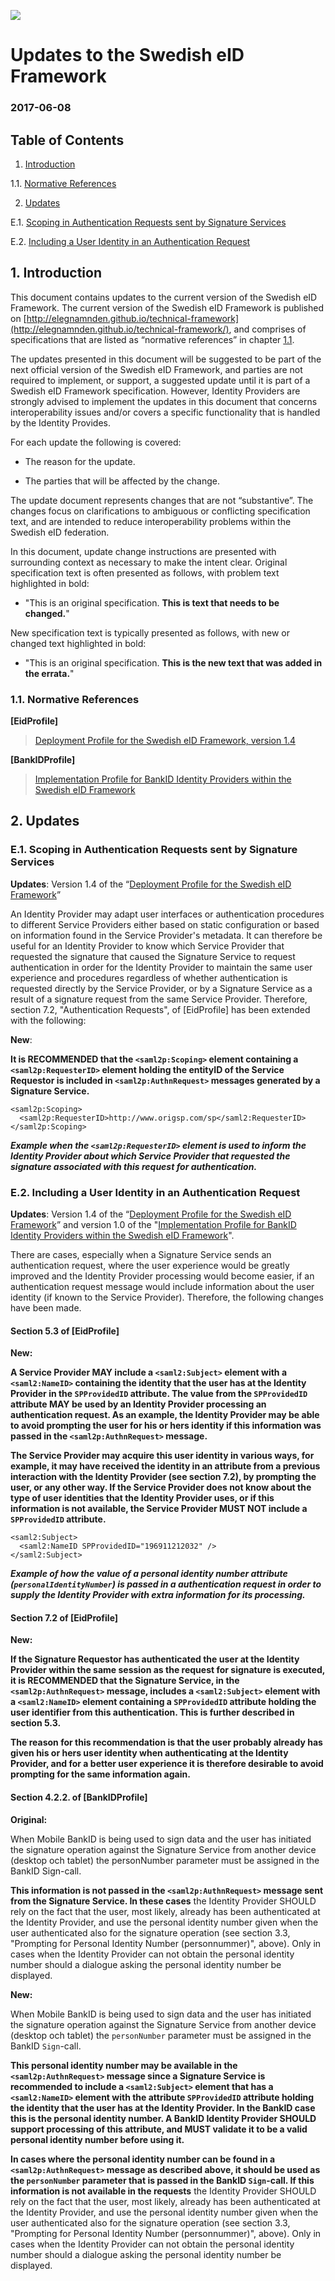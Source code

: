 <img src="img/eln-logo.png"></img>

# Updates to the Swedish eID Framework

### 2017-06-08

## Table of Contents

1. [Introduction](#introduction)

  1.1. [Normative References](#normative-references)

2. [Updates](#updates)

  E.1. [Scoping in Authentication Requests sent by Signature Services](#e1)

  E.2. [Including a User Identity in an Authentication Request](#e2) 

<a name="Introduction"></a>
## 1. Introduction

This document contains updates to the current version of the Swedish eID Framework. The current version of the Swedish eID Framework is published on [http://elegnamnden.github.io/technical-framework](http://elegnamnden.github.io/technical-framework/), and comprises of specifications that are listed as “normative references” in chapter [1.1](#normative-references).

The updates presented in this document will be suggested to be part of the next official version of the Swedish eID Framework, and parties are
not required to implement, or support, a suggested update until it is part of a Swedish eID Framework specification. However, Identity Providers are strongly advised to implement the updates in this document that concerns interoperability issues and/or covers a specific functionality that is handled by the Identity Provides.

For each update the following is covered:

-   The reason for the update.

-   The parties that will be affected by the change.

The update document represents changes that are not “substantive”. The changes focus on clarifications to ambiguous or conflicting
specification text, and are intended to reduce interoperability problems within the Swedish eID federation.

In this document, update change instructions are presented with surrounding context as necessary to make the intent clear. Original specification text is often presented as follows, with problem text highlighted in bold:

* "This is an original specification. **This is text that needs to be changed.**"

New specification text is typically presented as follows, with new or changed text highlighted in bold:

* "This is an original specification. **This is the new text that was added in the errata.**"

<a name="normative-references"></a>
### 1.1. Normative References


**\[EidProfile\]**
> [Deployment Profile for the Swedish eID Framework, version 1.4](http://elegnamnden.github.io/technical-framework/latest/ELN-0602_-_Deployment_Profile_for_the_Swedish_eID_Framework.html)

**\[BankIDProfile\]**
> [Implementation Profile for BankID Identity Providers within the Swedish eID Framework](http://elegnamnden.github.io/technical-framework/latest/ELN-0612_-_BankID_Profile_for_the_Swedish_eID_Framework.html)

<a name="updates"></a>
## 2. Updates

<a name="e1"></a>
### E.1. Scoping in Authentication Requests sent by Signature Services

**Updates**: Version 1.4 of the “[Deployment Profile for the Swedish eID Framework](http://elegnamnden.github.io/technical-framework/latest/ELN-0602_-_Deployment_Profile_for_the_Swedish_eID_Framework.html)”

An Identity Provider may adapt user interfaces or authentication procedures to different Service Providers either based on static configuration or based on information found in the Service Provider's metadata. It can therefore be useful for an Identity Provider to know which Service Provider that requested the signature that caused the Signature Service to request authentication in order for the Identity Provider to maintain the same user experience and procedures regardless of whether authentication is requested directly by the Service Provider, or by a Signature Service as a result of a signature request from the same Service Provider. Therefore, section 7.2, "Authentication Requests", of \[EidProfile\] has been extended with the following:

**New**:

**It is RECOMMENDED that the `<saml2p:Scoping>` element containing a `<saml2p:RequesterID>` element holding the entityID of the Service Requestor is included in `<saml2p:AuthnRequest>` messages generated by a Signature Service.**

    <saml2p:Scoping>
      <saml2p:RequesterID>http://www.origsp.com/sp</saml2:RequesterID>
    </saml2p:Scoping>

***Example when the `<saml2p:RequesterID>` element is used to inform the Identity Provider about which Service Provider that requested the signature associated with this request for authentication.***

<a name="e2"></a>
### E.2. Including a User Identity in an Authentication Request

**Updates**: Version 1.4 of the “[Deployment Profile for the Swedish eID Framework](http://elegnamnden.github.io/technical-framework/latest/ELN-0602_-_Deployment_Profile_for_the_Swedish_eID_Framework.html)” and version 1.0 of the "[Implementation Profile for BankID Identity Providers within the Swedish eID Framework](http://elegnamnden.github.io/technical-framework/latest/ELN-0612_-_BankID_Profile_for_the_Swedish_eID_Framework.html)".

There are cases, especially when a Signature Service sends an authentication request, where the user experience would be greatly improved and the Identity Provider processing would become easier, if an authentication request message would include information about the user identity (if known to the Service Provider). Therefore, the following changes have been made.

#### Section 5.3 of  \[EidProfile\]

**New:**

**A Service Provider MAY include a `<saml2:Subject>` element with a `<saml2:NameID>` containing the identity that the user has at the Identity Provider in the `SPProvidedID` attribute. The value from the `SPProvidedID` attribute MAY be used by an Identity Provider processing an authentication request. As an example, the Identity Provider may be able to avoid prompting the user for his or hers identity if this information was passed in the `<saml2p:AuthnRequest>` message.**

**The Service Provider may acquire this user identity in various ways, for example, it may have received the identity in an attribute from a previous interaction with the Identity Provider (see section 7.2), by prompting the user, or any other way. If the Service Provider does not know about the type of user identities that the Identity Provider uses, or if this information is not available, the Service Provider MUST NOT include a `SPProvidedID` attribute.**

    <saml2:Subject>
      <saml2:NameID SPProvidedID="196911212032" />
    </saml2:Subject> 

***Example of how the value of a personal identity number attribute (`personalIdentityNumber`) is passed in a authentication request in order to supply the Identity Provider with extra information for its processing.***

#### Section 7.2 of  \[EidProfile\]

**New:**

**If the Signature Requestor has authenticated the user at the Identity Provider within the same session as the request for signature is executed, it is RECOMMENDED that the Signature Service, in the `<saml2p:AuthnRequest>` message, includes a `<saml2:Subject>` element with a `<saml2:NameID>` element containing a `SPProvidedID` attribute holding the user identifier from this authentication. This is further described in section 5.3.**

**The reason for this recommendation is that the user probably already has given his or hers user identity when authenticating at the Identity Provider, and for a better user experience it is therefore desirable to avoid prompting for the same information again.**

#### Section 4.2.2. of  \[BankIDProfile\]

**Original:**

When Mobile BankID is being used to sign data and the user has initiated the signature operation against the Signature Service from another device (desktop och tablet) the personNumber parameter must be assigned in the BankID Sign-call. 

**This information is not passed in the `<saml2p:AuthnRequest>` message sent from the Signature Service. In these cases** the Identity Provider SHOULD rely on the fact that the user, most likely, already has been authenticated at the Identity Provider, and use the personal identity number given when the user authenticated also for the signature operation (see section 3.3, "Prompting for Personal Identity Number (personnummer)", above). Only in cases when the Identity Provider can not obtain the personal identity number should a dialogue asking the personal identity number be displayed.

**New:**

When Mobile BankID is being used to sign data and the user has initiated the signature operation against the Signature Service from another device (desktop och tablet) the `personNumber` parameter must be assigned in the BankID `Sign`-call. 

**This personal identity number may be available in the `<saml2p:AuthnRequest>` message since a Signature Service is recommended to include a `<saml2:Subject>` element that has a `<saml2:NameID>` element with the attribute `SPProvidedID` attribute holding the identity that the user has at the Identity Provider. In the BankID case this is the personal identity number. A BankID Identity Provider SHOULD support processing of this attribute, and MUST validate it to be a valid personal identity number before using it.** 

**In cases where the personal identity number can be found in a `<saml2p:AuthnRequest>` message as described above, it should be used as the `personNumber` parameter that is passed in the BankID `Sign`-call. If this information is not available in the requests** the Identity Provider SHOULD rely on the fact that the user, most likely, already has been authenticated at the Identity Provider, and use the personal identity number given when the user authenticated also for the signature operation (see section 3.3, "Prompting for Personal Identity Number (personnummer)", above). Only in cases when the Identity Provider can not obtain the personal identity number should a dialogue asking the personal identity number be displayed.

